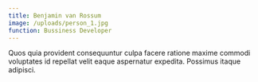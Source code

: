 ```yaml
---
title: Benjamin van Rossum
image: /uploads/person_1.jpg
function: Bussiness Developer
---
```


Quos quia provident consequuntur culpa facere ratione maxime commodi voluptates id repellat velit eaque aspernatur expedita. Possimus itaque adipisci.